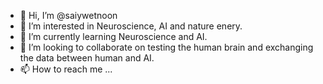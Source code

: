 - 👋 Hi, I’m @saiywetnoon
- 👀 I’m interested in Neuroscience, AI and nature enery.
- 🌱 I’m currently learning Neuroscience and AI.
- 💞️ I’m looking to collaborate on testing the human brain and exchanging the data between human and AI.
- 📫 How to reach me ...

<!---
saiywetnoon/saiywetnoon is a ✨ special ✨ repository because its `README.md` (this file) appears on your GitHub profile.
You can click the Preview link to take a look at your changes.
--->
